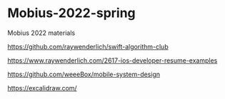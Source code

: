 # Mobius-2022-spring
Mobius 2022 materials

https://github.com/raywenderlich/swift-algorithm-club

https://www.raywenderlich.com/2617-ios-developer-resume-examples

https://github.com/weeeBox/mobile-system-design

https://excalidraw.com/
